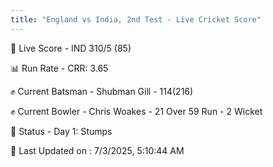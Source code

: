 ```yaml
---
title: "England vs India, 2nd Test - Live Cricket Score"
---
```


🔴 Live Score - IND 310/5 (85)  

📊 Run Rate - CRR: 3.65  

✊ Current Batsman - Shubman Gill - 114(216)  

✊ Current Bowler - Chris Woakes - 21 Over 59 Run - 2 Wicket  

📑 Status - Day 1: Stumps

📝 Last Updated on : 7/3/2025, 5:10:44 AM  

